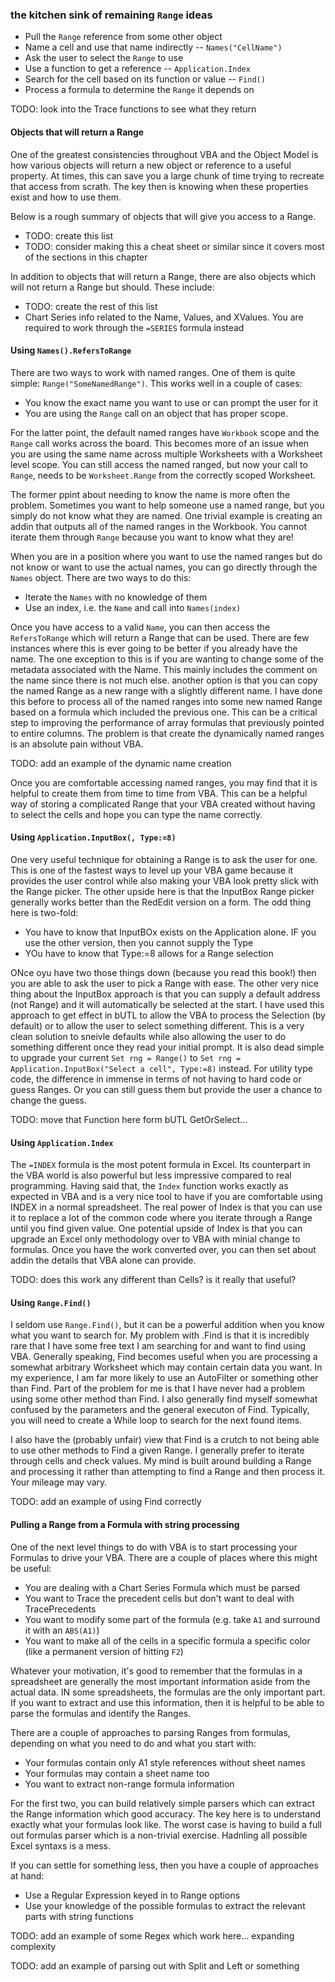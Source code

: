 ### the kitchen sink of remaining `Range` ideas

- Pull the `Range` reference from some other object
- Name a cell and use that name indirectly -- `Names("CellName")`
- Ask the user to select the `Range` to use
- Use a function to get a reference -- `Application.Index`
- Search for the cell based on its function or value -- `Find()`
- Process a formula to determine the `Range` it depends on

TODO: look into the Trace functions to see what they return

#### Objects that will return a Range

One of the greatest consistencies throughout VBA and the Object Model is how various objects will return a new object or reference to a useful property. At times, this can save you a large chunk of time trying to recreate that access from scrath. The key then is knowing when these properties exist and how to use them.

Below is a rough summary of objects that will give you access to a Range.

- TODO: create this list
- TODO: consider making this a cheat sheet or similar since it covers most of the sections in this chapter

In addition to objects that will return a Range, there are also objects which will not return a Range but should. These include:

- TODO: create the rest of this list
- Chart Series info related to the Name, Values, and XValues. You are required to work through the `=SERIES` formula instead

#### Using `Names().RefersToRange`

There are two ways to work with named ranges. One of them is quite simple: `Range("SomeNamedRange")`. This works well in a couple of cases:

- You know the exact name you want to use or can prompt the user for it
- You are using the `Range` call on an object that has proper scope.

For the latter point, the default named ranges have `Workbook` scope and the `Range` call works across the board. This becomes more of an issue when you are using the same name across multiple Worksheets with a Worksheet level scope. You can still access the named ranged, but now your call to `Range`, needs to be `Worksheet.Range` from the correctly scoped Worksheet.

The former ppint about needing to know the name is more often the problem. Sometimes you want to help someone use a named range, but you simply do not know what they are named. One trivial example is creating an addin that outputs all of the named ranges in the Workbook. You cannot iterate them through `Range` because you want to know what they are!

When you are in a position where you want to use the named ranges but do not know or want to use the actual names, you can go directly through the `Names` object. There are two ways to do this:

- Iterate the `Names` with no knowledge of them
- Use an index, i.e. the `Name` and call into `Names(index)`

Once you have access to a valid `Name`, you can then access the `RefersToRange` which will return a Range that can be used. There are few instances where this is ever going to be better if you already have the name. The one exception to this is if you are wanting to change some of the metadata associated with the Name. This mainly includes the comment on the name since there is not much else. another option is that you can copy the named Range as a new range with a slightly different name. I have done this before to process all of the named ranges into some new named Range based on a formula which included the previous one. This can be a critical step to improving the performance of array formulas that previously pointed to entire columns. The problem is that create the dynamically named ranges is an absolute pain without VBA.

TODO: add an example of the dynamic name creation

Once you are comfortable accessing named ranges, you may find that it is helpful to create them from time to time from VBA. This can be a helpful way of storing a complicated Range that your VBA created without having to select the cells and hope you can type the name correctly.

#### Using `Application.InputBox(, Type:=8)`

One very useful technique for obtaining a Range is to ask the user for one. This is one of the fastest ways to level up your VBA game because it provides the user control while also making your VBA look pretty slick with the Range picker. The other upside here is that the InputBox Range picker generally works better than the RedEdit version on a form. The odd thing here is two-fold:

- You have to know that InputBOx exists on the Application alone. IF you use the other version, then you cannot supply the Type
- YOu have to know that Type:=8 allows for a Range selection

ONce oyu have two those things down (because you read this book!) then you are able to ask the user to pick a Range with ease. The other very nice thing about the InputBox approach is that you can supply a default address (not Range) and it will automatically be selected at the start. I have used this approach to get effect in bUTL to allow the VBA to process the Selection (by default) or to allow the user to select something different. This is a very clean solution to sneivle defaults while also allowing the user to do something different once they read your initial prompt. It is also dead simple to upgrade your current `Set rng = Range()` to `Set rng = Application.InputBox("Select a cell", Type:=8)` instead. For utility type code, the difference in immense in terms of not having to hard code or guess Ranges. Or you can still guess them but provide the user a chance to change the guess.

TODO: move that Function here form bUTL GetOrSelect...

#### Using `Application.Index`

The `=INDEX` formula is the most potent formula in Excel. Its counterpart in the VBA world is also powerful but less impressive compared to real programming. Having said that, the `Index` function works exactly as expected in VBA and is a very nice tool to have if you are comfortable using INDEX in a normal spreadsheet. The real power of Index is that you can use it to replace a lot of the common code where you iterate through a Range until you find given value. One potential upside of Index is that you can upgrade an Excel only methodology over to VBA with minial change to formulas. Once you have the work converted over, you can then set about addin the details that VBA alone can provide.

TODO: does this work any different than Cells? is it really that useful?

#### Using `Range.Find()`

I seldom use `Range.Find()`, but it can be a powerful addition when you know what you want to search for. My problem with .Find is that it is incredibly rare that I have some free text I am searching for and want to find using VBA. Generally speaking, Find becomes useful when you are processing a somewhat arbitrary Worksheet which may contain certain data you want. In my experience, I am far more likely to use an AutoFilter or something other than Find. Part of the problem for me is that I have never had a problem using some other method than Find. I also generally find myself somewhat confused by the parameters and the general executon of Find. Typically, you will need to create a While loop to search for the next found items.

I also have the (probably unfair) view that Find is a crutch to not being able to use other methods to Find a given Range. I generally prefer to iterate through cells and check values. My mind is built around building a Range and processing it rather than attempting to find a Range and then process it. Your mileage may vary.

TODO: add an example of using Find correctly

#### Pulling a Range from a Formula with string processing

One of the next level things to do with VBA is to start processing your Formulas to drive your VBA. There are a couple of places where this might be useful:

- You are dealing with a Chart Series Formula which must be parsed
- You want to Trace the precedent cells but don't want to deal with TracePrecedents
- You want to modify some part of the formula (e.g. take `A1` and surround it with an `ABS(A1)`)
- You want to make all of the cells in a specific formula a specific color (like a permanent version of hitting `F2`)

Whatever your motivation, it's good to remember that the formulas in a spreadsheet are generally the most important information aside from the actual data. IN some spreadsheets, the formulas are the only important part. If you want to extract and use this information, then it is helpful to be able to parse the formulas and identify the Ranges.

There are a couple of approaches to parsing Ranges from formulas, depending on what you need to do and what you start with:

- Your formulas contain only A1 style references without sheet names
- Your formulas may contain a sheet name too
- You want to extract non-range formula information

For the first two, you can build relatively simple parsers which can extract the Range information which good accuracy. The key here is to understand exactly what your formulas look like. The worst case is having to build a full out formulas parser which is a non-trivial exercise. Hadnling all possible Excel syntaxs is a mess.

If you can settle for something less, then you have a couple of approaches at hand:

- Use a Regular Expression keyed in to Range options
- Use your knowledge of the possible formulas to extract the relevant parts with string functions

TODO: add an example of some Regex which work here... expanding complexity

TODO: add an example of parsing out with Split and Left or something

